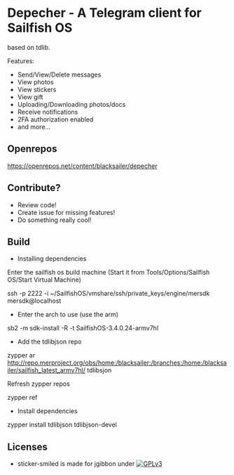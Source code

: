 # Depecher - A Telegram client for Sailfish OS
based on tdlib.

Features:
- Send/View/Delete messages
- View photos
- View stickers
- View gift
- Uploading/Downloading photos/docs
- Receive notifications
- 2FA authorization enabled
- and more...


## Openrepos  


https://openrepos.net/content/blacksailer/depecher


## Contribute?


- Review code!
- Create issue for missing features!
- Do something really cool!


 ## Build 
 
 
 - Installing dependencies

Enter the sailfish os build machine (Start it from Tools/Options/Sailfish OS/Start Virtual Machine)

ssh -p 2222 -i ~/SailfishOS/vmshare/ssh/private_keys/engine/mersdk mersdk@localhost

- Enter the arch to use (use the arm)

sb2 -m sdk-install -R -t SailfishOS-3.4.0.24-armv7hl
    
- Add the tdlibjson repo

zypper ar http://repo.merproject.org/obs/home:/blacksailer:/branches:/home:/blacksailer/sailfish_latest_armv7hl/ tdlibsjon 
    
Refresh zypper repos

zypper ref  

- Install dependencies

zypper install tdlibjson tdlibjson-devel   
 
 
## Licenses


 - sticker-smiled is made for jgibbon under [![GPLv3](https://www.gnu.org/graphics/gplv3-88x31.png)](https://www.gnu.org/licenses/gpl-3.0.html)
